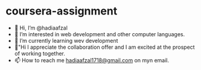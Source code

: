 # coursera-assignment
- 👋 Hi, I’m @hadiaafzal
- 👀 I’m interested in web development and other computer languages.
- 🌱 I’m currently learning  wev development
- 💞"Hi I appreciate the collaboration offer and I am excited at the prospect of working together.
- 📫 How to reach me hadiaafzal1718@gmail.com on myn email.

